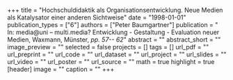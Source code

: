 +++
title = "Hochschuldidaktik als Organisationsentwicklung. Neue Medien als Katalysator einer anderen Sichtweise"
date = "1998-01-01"
publication_types = ["6"]
authors = ["Peter Baumgartner"]
publication = " In: media@uni – multi.media? Entwicklung - Gestaltung - Evaluation neuer Medien, Waxmann, Münster, _pp. 57-- 62_"
abstract = ""
abstract_short = ""
image_preview = ""
selected = false
projects = []
tags = []
url_pdf = ""
url_preprint = ""
url_code = ""
url_dataset = ""
url_project = ""
url_slides = ""
url_video = ""
url_poster = ""
url_source = ""
math = true
highlight = true
[header]
image = ""
caption = ""
+++
